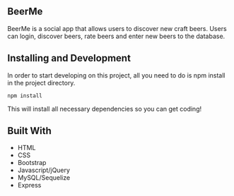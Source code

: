 ## BeerMe
BeerMe is a social app that allows users to discover new craft beers. Users can login, discover beers, rate beers and enter new beers to the database.

## Installing and Development
In order to start developing on this project, all you need to do is npm install in the project directory.

```
npm install
```
This will install all necessary dependencies so you can get coding!

## Built With
* HTML
* CSS
* Bootstrap
* Javascript/jQuery
* MySQL/Sequelize
* Express
